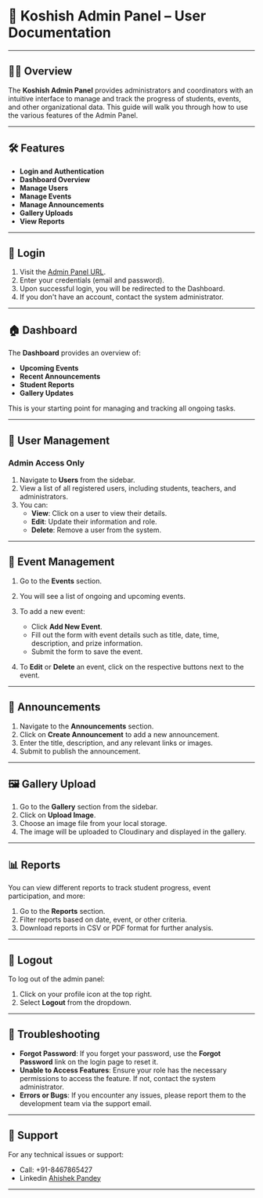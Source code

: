 # 📝 Koshish Admin Panel – User Documentation

---

## 🧑‍💻 Overview

The **Koshish Admin Panel** provides administrators and coordinators with an intuitive interface to manage and track the progress of students, events, and other organizational data. This guide will walk you through how to use the various features of the Admin Panel.

---

## 🛠️ Features

- **Login and Authentication**
- **Dashboard Overview**
- **Manage Users**
- **Manage Events**
- **Manage Announcements**
- **Gallery Uploads**
- **View Reports**

---

## 🔑 Login

1. Visit the [Admin Panel URL](https://koshish-adminpannel.vercel.app/).
2. Enter your credentials (email and password).
3. Upon successful login, you will be redirected to the Dashboard.
4. If you don't have an account, contact the system administrator.

---

## 🏠 Dashboard

The **Dashboard** provides an overview of:

- **Upcoming Events**
- **Recent Announcements**
- **Student Reports**
- **Gallery Updates**

This is your starting point for managing and tracking all ongoing tasks.

---

## 👥 User Management

### Admin Access Only

1. Navigate to **Users** from the sidebar.
2. View a list of all registered users, including students, teachers, and administrators.
3. You can:
   - **View**: Click on a user to view their details.
   - **Edit**: Update their information and role.
   - **Delete**: Remove a user from the system.

---

## 🎉 Event Management

1. Go to the **Events** section.
2. You will see a list of ongoing and upcoming events.
3. To add a new event:
   - Click **Add New Event**.
   - Fill out the form with event details such as title, date, time, description, and prize information.
   - Submit the form to save the event.

4. To **Edit** or **Delete** an event, click on the respective buttons next to the event.

---

## 📢 Announcements

1. Navigate to the **Announcements** section.
2. Click on **Create Announcement** to add a new announcement.
3. Enter the title, description, and any relevant links or images.
4. Submit to publish the announcement.

---

## 🖼️ Gallery Upload

1. Go to the **Gallery** section from the sidebar.
2. Click on **Upload Image**.
3. Choose an image file from your local storage.
4. The image will be uploaded to Cloudinary and displayed in the gallery.

---

## 📊 Reports

You can view different reports to track student progress, event participation, and more:

1. Go to the **Reports** section.
2. Filter reports based on date, event, or other criteria.
3. Download reports in CSV or PDF format for further analysis.

---

## 🚪 Logout

To log out of the admin panel:

1. Click on your profile icon at the top right.
2. Select **Logout** from the dropdown.

---

## 🔧 Troubleshooting

- **Forgot Password**: If you forget your password, use the **Forgot Password** link on the login page to reset it.
- **Unable to Access Features**: Ensure your role has the necessary permissions to access the feature. If not, contact the system administrator.
- **Errors or Bugs**: If you encounter any issues, please report them to the development team via the support email.

---

## 📧 Support

For any technical issues or support:

- Call: +91-8467865427
- Linkedin [Ahishek Pandey](https://www.linkedin.com/in/abhishek-pandey2/)

---

